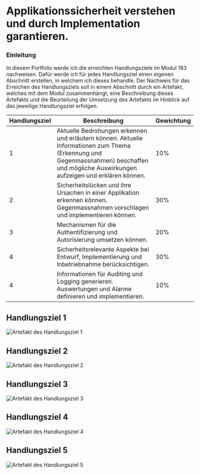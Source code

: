 # Applikationssicherheit verstehen und durch Implementation garantieren.

### Einleitung
In diesem Portfolio werde ich die erreichten Handlungsziele im Modul 183 nachweisen. Dafür werde ich für jedes Handlungsziel einen eigenen Abschnitt erstellen, in welchem ich dieses behandle. Der Nachweis für das Erreichen des Handlungsziels soll in einem Abschnitt durch ein Artefakt, welches mit dem Modul zusammenhängt, eine Beschreibung dieses Artefakts und die Beurteilung der Umsetzung des Artefakts im Hinblick auf das jeweilige Handlungsziel erfolgen.

| Handlungsziel | Beschreibung | Gewichtung |
| ----------- | ----------- | ----------- |
| 1   | Aktuelle Bedrohungen erkennen und erläutern können. Aktuelle Informationen zum Thema (Erkennung und Gegenmassnahmen) beschaffen und mögliche Auswirkungen aufzeigen und erklären können. | 10% |
| 2   | Sicherheitslücken und ihre Ursachen in einer Applikation erkennen können. Gegenmassnahmen vorschlagen und implementieren können. | 30% |
| 3   | Mechanismen für die Authentifizierung und Autorisierung umsetzen können. | 20% |
| 4   | Sicherheitsrelevante Aspekte bei Entwurf, Implementierung und Inbetriebnahme berücksichtigen. | 30% |
| 4   | Informationen für Auditing und Logging generieren. Auswertungen und Alarme definieren und implementieren. | 10% |

## Handlungsziel 1
![Artefakt des Handlungsziel 1](https://imgur.com/a/wQnKIkg)

## Handlungsziel 2
![Artefakt des Handlungsziel 2](https://imgur.com/a/wQnKIkg)

## Handlungsziel 3
![Artefakt des Handlungsziel 3](https://octodex.github.com/images/bannekat.png)

## Handlungsziel 4
![Artefakt des Handlungsziel 4](https://octodex.github.com/images/bannekat.png)

## Handlungsziel 5
![Artefakt des Handlungsziel 5](https://octodex.github.com/images/bannekat.png)
